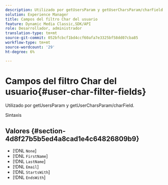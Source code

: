 ```yaml
---
description: Utilizado por getUsersParam y getUserCharsParam/charField.
solution: Experience Manager
title: Campos del filtro Char del usuario
feature: Dynamic Media Classic,SDK/API
role: Desarrollador, administrador
translation-type: tm+mt
source-git-commit: 052bfcbcf1bd4ccf60afa7e3325bf58dd07cba85
workflow-type: tm+mt
source-wordcount: '29'
ht-degree: 6%

---
```



# Campos del filtro Char del usuario{#user-char-filter-fields}

Utilizado por getUsersParam y getUserCharsParam/charField.

Sintaxis

## Valores {#section-4d8f27b5b5ed4a8cad1e4c64826809b9}

* [!DNL `None`]
* [!DNL `FirstName`]
* [!DNL `LastName`]
* [!DNL `Email`]
* [!DNL `StartsWith`]
* [!DNL `EndsWith`]

